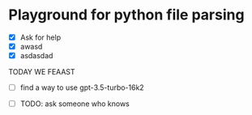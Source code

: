 # Playground for python file parsing

- [x] Ask for help
- [x] awasd
- [x] asdasdad

TODAY WE FEAAST

- [ ] find a way to use gpt-3.5-turbo-16k2
- [ ] TODO: ask someone who knows


<!-- 
TODO: gpt-3.5-turbo-16k is not available2
-->